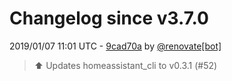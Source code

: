 # Changelog since v3.7.0

2019/01/07 11:01 UTC - [9cad70a](https://github.com/hassio-addons/addon-ssh/commit/9cad70aeee7da2578eb0988d8434ba86faa6d365) by [@renovate[bot]](https://github.com/apps/renovate)
> :arrow_up: Updates homeassistant_cli to v0.3.1 (#52) 


